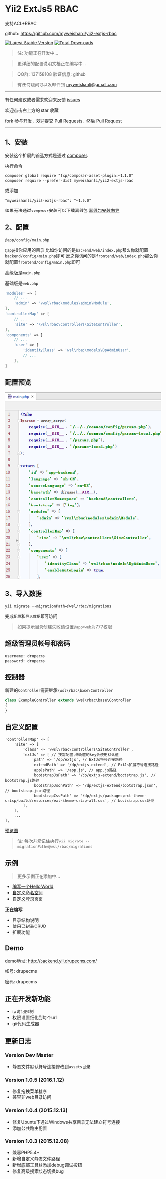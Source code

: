 Yii2 ExtJs5 RBAC
=========

支持ACL+RBAC

github: https://github.com/myweishanli/yii2-extjs-rbac

[![Latest Stable Version](https://poser.pugx.org/myweishanli/yii2-extjs-rbac/v/stable.png)](https://packagist.org/packages/myweishanli/yii2-extjs-rbac)
[![Total Downloads](https://poser.pugx.org/myweishanli/yii2-extjs-rbac/downloads.png)](https://packagist.org/packages/myweishanli/yii2-extjs-rbac)

> 注: 功能正在开发中...

> 更详细的配置说明文档正在编写中...

> QQ群: 137158108 验证信息: github

> 有任何疑问可以发邮件到 myweishanli@gmail.com


---
有任何建议或者需求欢迎来反馈 [issues](../../issues)

欢迎点击右上方的 star 收藏

fork 参与开发，欢迎提交 Pull Requests，然后 Pull Request

---

1、安装
------------

安装这个扩展的首选方式是通过 [composer](http://getcomposer.org/download/).

执行命令

```
composer global require "fxp/composer-asset-plugin:~1.1.0"
composer require --prefer-dist myweishanli/yii2-extjs-rbac
```
或添加

```
"myweishanli/yii2-extjs-rbac": "~1.0.0"
```


如果无法通过`composer`安装可以下载离线包 [离线包安装向导](docs/offline-install.md)

2、配置
------------

`@app/config/main.php`

`@app`指你应用的目录 比如你访问的是`backend/web/index.php`那么你就配置`backend/config/main.php`即可
反之你访问的是`frontend/web/index.php`那么你就配置`frontend/config/main.php`即可

高级版是`main.php`

基础版是`web.php`

```php
'modules' => [
    // ...
    'admin' => '\wsl\rbac\modules\admin\Module',
],
'controllerMap' => [
    // ...
    'site' => '\wsl\rbac\controllers\SiteController',
],
'components' => [
    // ...
    'user' => [
        'identityClass' => 'wsl\rbac\models\DpAdminUser',
        // ...
    ],
]
```

配置预览
---------

![](docs/images/config-preview.png)

3、导入数据
------------

```
yii migrate --migrationPath=@wsl/rbac/migrations
```

完成`配置`和`导入数据`即可访问

> 如果提示目录创建失败请设置`@app/web`为777权限

超级管理员帐号和密码
------------

```
username: drupecms
password: drupecms
```

控制器
------------

新建的`Controller`需要继承`\wsl\rbac\base\Controller`

```php
class ExampleController extends \wsl\rbac\base\Controller
{
}
```

自定义配置
------------

```
'controllerMap' => [
    'site' => [
        'class' => '\wsl\rbac\controllers\SiteController',
        'extJs' => [ // 按需配置,未配置的key会使用默认值
            'path' => '/dp/extjs', // ExtJs符号连接路径
            'extendPath' => '/dp/extjs-extend', // ExtJs扩展符号连接路径
            'appJsPath' => '/app.js', // app.js路径
            'bootstrapJsPath' => '/dp/extjs-extend/bootstrap.js', // bootstrap.js路径
            'bootstrapJsonPath' => '/dp/extjs-extend/bootstrap.json', // bootstrap.json路径
            'bootstrapCssPath' => '/dp/extjs/packages/ext-theme-crisp/build/resources/ext-theme-crisp-all.css', // bootstrap.css路径
        ],
    ],
    ...
],
```

[预览图](docs/preview.md)

> 注: 每次升级记住执行`yii migrate --migrationPath=@wsl/rbac/migrations`

示例
------------

> 更多示例正在添加中...

- [编写一个Hello World](docs/example/hello-world/hello-world.md)
- [自定义命名空间](docs/example/custom-namespace/custom-namespace.md)
- [自定义登录页面](docs/example/custom-login-page/custom-login-page.md)

**正在编写**

- 目录结构说明
- 使用已封装CRUD
- 扩展功能

Demo
------------

demo地址: http://backend.yii.drupecms.com/

帐号: drupecms

密码: drupecms

正在开发新功能
------------
- ip访问限制
- 权限设置细化到每个url
- gii代码生成器

更新日志
------------

### Version Dev Master

- 静态文件默认符号连接修改到`assets`目录

### Version 1.0.5 (2016.1.12)

- 修复拖拽菜单排序
- 兼容非web目录访问

### Version 1.0.4 (2015.12.13)

- 修复Ubuntu下通过Windows共享目录无法建立符号连接
- 添加公共路由配置

### Version 1.0.3 (2015.12.08)

- 兼容PHP5.4+
- 新增自定义静态文件路径
- 新增底部工具栏添加debug调试按钮
- 修复高级搜索状态切换bug
